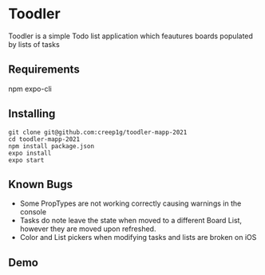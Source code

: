 # Toodler
Toodler is a simple Todo list application which feautures boards populated by lists of tasks

## Requirements
npm
expo-cli

## Installing
```
git clone git@github.com:creep1g/toodler-mapp-2021
cd toodler-mapp-2021
npm install package.json
expo install
expo start

```
## Known Bugs
- Some PropTypes are not working correctly causing warnings in the console
- Tasks do note leave the state when moved to a different Board List, however they are moved upon refreshed.
- Color and List pickers when modifying tasks and lists are broken on iOS

## Demo

